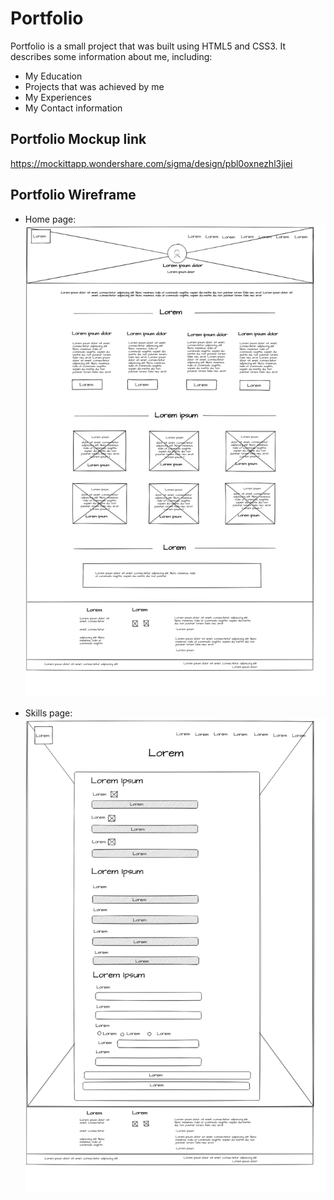# Portfolio

Portfolio is a small project that was built using HTML5 
and CSS3. It describes some information about me, 
including:

* My Education
* Projects that was achieved by me
* My Experiences
* My Contact information 

## Portfolio Mockup link
https://mockittapp.wondershare.com/sigma/design/pbl0oxnezhl3jiei

## Portfolio Wireframe
* Home page:
![CHEES!](./images/Wireframe-Home.png)

* Skills page:
![CHEES!](./images/Wireframe-Skills.png)